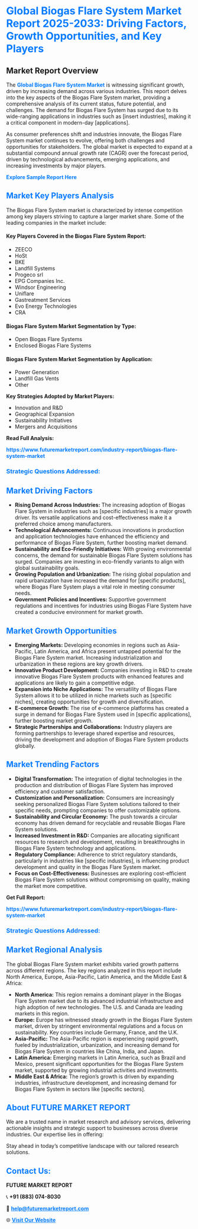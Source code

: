 <h1 style="color: #007BFF;">Global Biogas Flare System Market Report 2025-2033: Driving Factors, Growth Opportunities, and Key Players</h1>

<section id="overview">
<h2>Market Report Overview</h2>
<p>The <a href="https://www.futuremarketreport.com/industry-report/biogas-flare-system-market" style="color: #007BFF; text-decoration: none;"><strong>Global Biogas Flare System Market</strong></a> is witnessing significant growth, driven by increasing demand across various industries. This report delves into the key aspects of the Biogas Flare System market, providing a comprehensive analysis of its current status, future potential, and challenges. The demand for Biogas Flare System has surged due to its wide-ranging applications in industries such as [insert industries], making it a critical component in modern-day [applications].</p>
<p>As consumer preferences shift and industries innovate, the Biogas Flare System market continues to evolve, offering both challenges and opportunities for stakeholders. The global market is expected to expand at a substantial compound annual growth rate (CAGR) over the forecast period, driven by technological advancements, emerging applications, and increasing investments by major players.</p>
</section>

<section id="overview">
<p><a href="https://www.futuremarketreport.com/request-sample/reportId=98310" style="color: #007BFF; text-decoration: none;"><strong>Explore Sample Report Here</strong></a></p>
</section>

<section id="key-players">
<h2 style="color: #007BFF;">Market Key Players Analysis</h2>
<p>The Biogas Flare System market is characterized by intense competition among key players striving to capture a larger market share. Some of the leading companies in the market include:</p>
<h4>Key Players Covered in the Biogas Flare System Report:</h4>
<ul><li>ZEECO</li><li>HoSt</li><li>BKE</li><li>Landfill Systems</li><li>Progeco srl</li><li>EPG Companies Inc.</li><li>Windsor Engineering</li><li>Uniflare</li><li>Gastreatment Services</li><li>Evo Energy Technologies</li><li>CRA</li></ul>
<h4>Biogas Flare System Market Segmentation by Type:</h4>
<ul><li>Open Biogas Flare Systems</li><li>Enclosed Biogas Flare Systems</li></ul>

<h4>Biogas Flare System Market Segmentation by Application:</h4>
<ul><li>Power Generation</li><li>Landfill Gas Vents</li><li>Other</li></ul>
<p><strong>Key Strategies Adopted by Market Players:</strong></p>
<ul>
<li>Innovation and R&D</li>
<li>Geographical Expansion</li>
<li>Sustainability Initiatives</li>
<li>Mergers and Acquisitions</li>
</ul>
</section>

<section>
<p><strong>Read Full Analysis: </strong></p><a href="https://www.futuremarketreport.com/industry-report/biogas-flare-system-market" style="color: #007BFF; text-decoration: none;"><strong>https://www.futuremarketreport.com/industry-report/biogas-flare-system-market</strong></a>
<h3 style="color: #007BFF;">Strategic Questions Addressed:</h3>
</section>

<section id="driving-factors">
<h2 style="color: #007BFF;">Market Driving Factors</h2>
<ul>
<li><strong>Rising Demand Across Industries:</strong> The increasing adoption of Biogas Flare System in industries such as [specific industries] is a major growth driver. Its versatile applications and cost-effectiveness make it a preferred choice among manufacturers.</li>
<li><strong>Technological Advancements:</strong> Continuous innovations in production and application technologies have enhanced the efficiency and performance of Biogas Flare System, further boosting market demand.</li>
<li><strong>Sustainability and Eco-Friendly Initiatives:</strong> With growing environmental concerns, the demand for sustainable Biogas Flare System solutions has surged. Companies are investing in eco-friendly variants to align with global sustainability goals.</li>
<li><strong>Growing Population and Urbanization:</strong> The rising global population and rapid urbanization have increased the demand for [specific products], where Biogas Flare System plays a vital role in meeting consumer needs.</li>
<li><strong>Government Policies and Incentives:</strong> Supportive government regulations and incentives for industries using Biogas Flare System have created a conducive environment for market growth.</li>
</ul>
</section>

<section id="growth-opportunities">
<h2 style="color: #007BFF;">Market Growth Opportunities</h2>
<ul>
<li><strong>Emerging Markets:</strong> Developing economies in regions such as Asia-Pacific, Latin America, and Africa present untapped potential for the Biogas Flare System market. Increasing industrialization and urbanization in these regions are key growth drivers.</li>
<li><strong>Innovative Product Development:</strong> Companies investing in R&D to create innovative Biogas Flare System products with enhanced features and applications are likely to gain a competitive edge.</li>
<li><strong>Expansion into Niche Applications:</strong> The versatility of Biogas Flare System allows it to be utilized in niche markets such as [specific niches], creating opportunities for growth and diversification.</li>
<li><strong>E-commerce Growth:</strong> The rise of e-commerce platforms has created a surge in demand for Biogas Flare System used in [specific applications], further boosting market growth.</li>
<li><strong>Strategic Partnerships and Collaborations:</strong> Industry players are forming partnerships to leverage shared expertise and resources, driving the development and adoption of Biogas Flare System products globally.</li>
</ul>
</section>

<section id="trending-factors">
<h2 style="color: #007BFF;">Market Trending Factors</h2>
<ul>
<li><strong>Digital Transformation:</strong> The integration of digital technologies in the production and distribution of Biogas Flare System has improved efficiency and customer satisfaction.</li>
<li><strong>Customization and Personalization:</strong> Consumers are increasingly seeking personalized Biogas Flare System solutions tailored to their specific needs, prompting companies to offer customizable options.</li>
<li><strong>Sustainability and Circular Economy:</strong> The push towards a circular economy has driven demand for recyclable and reusable Biogas Flare System solutions.</li>
<li><strong>Increased Investment in R&D:</strong> Companies are allocating significant resources to research and development, resulting in breakthroughs in Biogas Flare System technology and applications.</li>
<li><strong>Regulatory Compliance:</strong> Adherence to strict regulatory standards, particularly in industries like [specific industries], is influencing product development and quality in the Biogas Flare System market.</li>
<li><strong>Focus on Cost-Effectiveness:</strong> Businesses are exploring cost-efficient Biogas Flare System solutions without compromising on quality, making the market more competitive.</li>
</ul>
</section>

<section>
<p><strong>Get Full Report: </strong></p><a href="https://www.futuremarketreport.com/industry-report/biogas-flare-system-market" style="color: #007BFF; text-decoration: none;"><strong>https://www.futuremarketreport.com/industry-report/biogas-flare-system-market</strong></a>
<h3 style="color: #007BFF;">Strategic Questions Addressed:</h3>
</section>


<section id="regional-analysis">
<h2 style="color: #007BFF;">Market Regional Analysis</h2>
<p>The global Biogas Flare System market exhibits varied growth patterns across different regions. The key regions analyzed in this report include North America, Europe, Asia-Pacific, Latin America, and the Middle East & Africa:</p>
<ul>
<li><strong>North America:</strong> This region remains a dominant player in the Biogas Flare System market due to its advanced industrial infrastructure and high adoption of new technologies. The U.S. and Canada are leading markets in this region.</li>
<li><strong>Europe:</strong> Europe has witnessed steady growth in the Biogas Flare System market, driven by stringent environmental regulations and a focus on sustainability. Key countries include Germany, France, and the U.K.</li>
<li><strong>Asia-Pacific:</strong> The Asia-Pacific region is experiencing rapid growth, fueled by industrialization, urbanization, and increasing demand for Biogas Flare System in countries like China, India, and Japan.</li>
<li><strong>Latin America:</strong> Emerging markets in Latin America, such as Brazil and Mexico, present significant opportunities for the Biogas Flare System market, supported by growing industrial activities and investments.</li>
<li><strong>Middle East & Africa:</strong> The region’s growth is driven by expanding industries, infrastructure development, and increasing demand for Biogas Flare System in sectors like [specific sectors].</li>
</ul>
</section>

<footer>
<h2 style="color: #007BFF;">About FUTURE MARKET REPORT</h2>
<p>We are a trusted name in market research and advisory services, delivering actionable insights and strategic support to businesses across diverse industries. Our expertise lies in offering:</p>

<p>Stay ahead in today’s competitive landscape with our tailored research solutions.</p>

<h2 style="color: #007BFF;">Contact Us:</h2>
<p><strong>FUTURE MARKET REPORT</strong></p>
<p>📞 <strong>+91 (883) 074-8030</strong></p>
<p>📧 <strong><a href="mailto:help@futuremarketreport.com" style="color: #007BFF;">help@futuremarketreport.com</a></strong></p>
<p>🌐 <strong><a href="https://www.futuremarketreport.com/" style="color: #007BFF;">Visit Our Website</a></strong></p>
</footer>